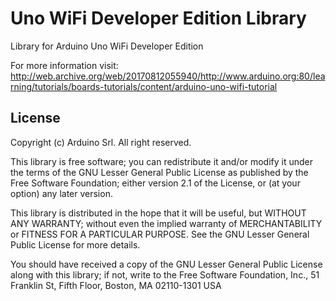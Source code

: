 # Uno WiFi Developer Edition Library
Library for Arduino Uno WiFi Developer Edition

For more information visit: http://web.archive.org/web/20170812055940/http://www.arduino.org:80/learning/tutorials/boards-tutorials/content/arduino-uno-wifi-tutorial

## License

Copyright (c) Arduino Srl. All right reserved.

This library is free software; you can redistribute it and/or modify it under the terms of the GNU Lesser General Public License as published by the Free Software Foundation; either version 2.1 of the License, or (at your option) any later version.

This library is distributed in the hope that it will be useful, but WITHOUT ANY WARRANTY; without even the implied warranty of MERCHANTABILITY or FITNESS FOR A PARTICULAR PURPOSE. See the GNU Lesser General Public License for more details.

You should have received a copy of the GNU Lesser General Public License along with this library; if not, write to the Free Software Foundation, Inc., 51 Franklin St, Fifth Floor, Boston, MA 02110-1301 USA
